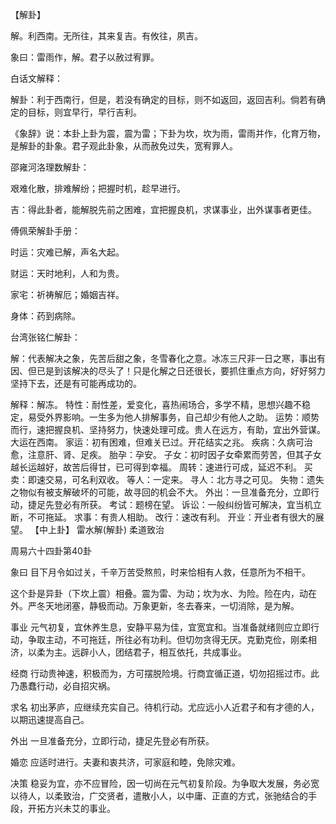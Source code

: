 【解卦】

解。利西南。无所往，其来复吉。有攸往，夙吉。

象曰：雷雨作，解。君子以赦过宥罪。

白话文解释：

解卦：利于西南行，但是，若没有确定的目标，则不如返回，返回吉利。倘若有确定的目标，则宜早行，早行吉利。

《象辞》说：本卦上卦为震，震为雷；下卦为坎，坎为雨，雷雨并作，化育万物，是解卦的卦象。君子观此卦象，从而赦免过失，宽宥罪人。

邵雍河洛理数解卦：

艰难化散，排难解纷；把握时机，趁早进行。

吉：得此卦者，能解脱先前之困难，宜把握良机，求谋事业，出外谋事者更佳。

傅佩荣解卦手册：

时运：灾难已解，声名大起。

财运：天时地利，人和为贵。

家宅：祈祷解厄；婚姻吉祥。

身体：药到病除。

台湾张铭仁解卦：

解：代表解决之象，先苦后甜之象，冬雪春化之意。冰冻三尺非一日之寒，事出有因、但已是到该解决的尽头了！只是化解之日还很长，要抓住重点方向，好好努力坚持下去，还是有可能再成功的。

解释：解冻。
特性：耐性差，爱变化，喜热闹场合，多学不精，思想兴趣不稳定，易受外​​界影响。一生多为他人排解事务，自己却少有他人之助。
运势：顺势而行，速把握良机、坚持努力，快速处理可成。贵人在远方，有助，宜出外营谋。大运在西南。
家运：初有困难，但难关已过。开花结实之兆。
疾病：久病可治愈，注意肝、肾、足疾。
胎孕：孕安。
子女：初时因子女牵累而劳苦，但其子女越长运越好，故苦后得甘，已可得到幸福。
周转：速进行可成，延迟不利。
买卖：即速交易，可名利双收。
等人：一定来。
寻人：北方寻之可见。
失物：遗失之物似有被支解破坏的可能，故寻回的机会不大。
外出：一旦准备充分，立即行动，捷足先登必有所获。
考试：题榜在望。
诉讼：一般纠纷皆可解决，宜当机立断，不可拖延。
求事：有贵人相助。
改行：速改有利。
开业：开业者有很大的展望。
【中上卦】 雷水解(解卦) 柔道致治

周易六十四卦第40卦

象曰 目下月令如过关，千辛万苦受熬煎，时来恰相有人救，任意所为不相干。

这个卦是异卦（下坎上震）相叠。震为雷、为动；坎为水、为险。险在内，动在外。严冬天地闭塞，静极而动。万象更新，冬去春来，一切消除，是为解。

事业 元气初复，宜休养生息，安静平易为佳，宜宽宜和。当准备就绪则应立即行动，争取主动，不可拖廷，所往必有功利。但切勿贪得无厌。克勤克俭，刚柔相济，以柔为主。远辟小人，团结君子，相互依托，共成事业。

经商 行动贵神速，积极而为，方可摆脱险境。行商宜循正道，切勿招摇过市。此乃愚蠢行动，必自招灾祸。

求名 初出茅庐，应继续充实自己。待机行动。尤应远小人近君子和有才德的人，以期迅速提高自己。

外出 一旦准备充分，立即行动，捷足先登必有所获。

婚恋 应适时进行。夫妻和衷共济，可家庭和睦，免除灾难。

决策 稳妥为宜，亦不应冒险，因一切尚在元气初复阶段。为争取大发展，务必宽以待人，以柔致治，广交贤者，遣散小人，以中庸、正直的方式，张驰结合的手段，开拓方兴未艾的事业。
